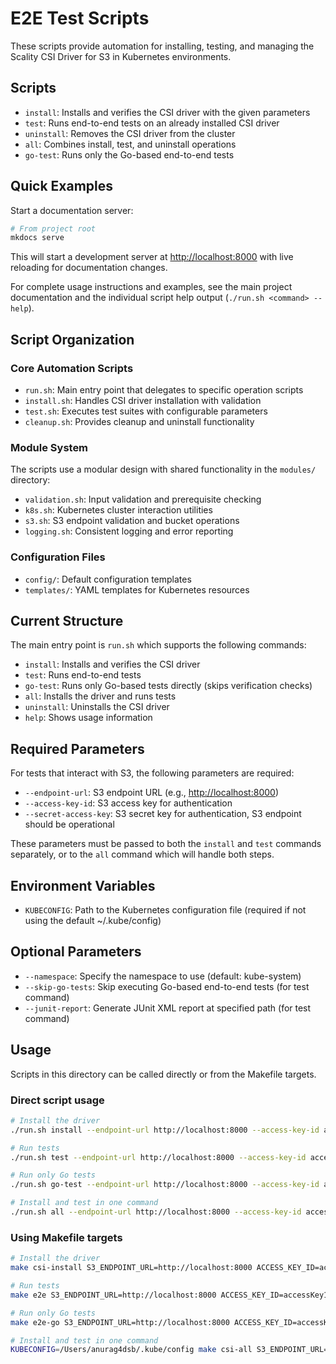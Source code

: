 # E2E Test Scripts

These scripts provide automation for installing, testing, and managing the Scality CSI Driver for S3 in Kubernetes environments.

## Scripts

- `install`: Installs and verifies the CSI driver with the given parameters
- `test`: Runs end-to-end tests on an already installed CSI driver
- `uninstall`: Removes the CSI driver from the cluster
- `all`: Combines install, test, and uninstall operations
- `go-test`: Runs only the Go-based end-to-end tests

## Quick Examples

Start a documentation server:

```bash
# From project root
mkdocs serve
```

This will start a development server at <http://localhost:8000> with live reloading for documentation changes.

For complete usage instructions and examples, see the main project documentation and the individual script help output
(`./run.sh <command> --help`).

## Script Organization

### Core Automation Scripts

- `run.sh`: Main entry point that delegates to specific operation scripts
- `install.sh`: Handles CSI driver installation with validation
- `test.sh`: Executes test suites with configurable parameters
- `cleanup.sh`: Provides cleanup and uninstall functionality

### Module System

The scripts use a modular design with shared functionality in the `modules/` directory:

- `validation.sh`: Input validation and prerequisite checking
- `k8s.sh`: Kubernetes cluster interaction utilities  
- `s3.sh`: S3 endpoint validation and bucket operations
- `logging.sh`: Consistent logging and error reporting

### Configuration Files

- `config/`: Default configuration templates
- `templates/`: YAML templates for Kubernetes resources

## Current Structure

The main entry point is `run.sh` which supports the following commands:

- `install`: Installs and verifies the CSI driver
- `test`: Runs end-to-end tests
- `go-test`: Runs only Go-based tests directly (skips verification checks)
- `all`: Installs the driver and runs tests
- `uninstall`: Uninstalls the CSI driver
- `help`: Shows usage information

## Required Parameters

For tests that interact with S3, the following parameters are required:

- `--endpoint-url`: S3 endpoint URL (e.g., <http://localhost:8000>)
- `--access-key-id`: S3 access key for authentication
- `--secret-access-key`: S3 secret key for authentication, S3 endpoint should be operational

These parameters must be passed to both the `install` and `test` commands separately, or to the `all` command which will handle both steps.

## Environment Variables

- `KUBECONFIG`: Path to the Kubernetes configuration file (required if not using the default ~/.kube/config)

## Optional Parameters

- `--namespace`: Specify the namespace to use (default: kube-system)
- `--skip-go-tests`: Skip executing Go-based end-to-end tests (for test command)
- `--junit-report`: Generate JUnit XML report at specified path (for test command)

## Usage

Scripts in this directory can be called directly or from the Makefile targets.

### Direct script usage

```bash
# Install the driver
./run.sh install --endpoint-url http://localhost:8000 --access-key-id accessKey1 --secret-access-key verySecretKey1

# Run tests
./run.sh test --endpoint-url http://localhost:8000 --access-key-id accessKey1 --secret-access-key verySecretKey1

# Run only Go tests
./run.sh go-test --endpoint-url http://localhost:8000 --access-key-id accessKey1 --secret-access-key verySecretKey1

# Install and test in one command
./run.sh all --endpoint-url http://localhost:8000 --access-key-id accessKey1 --secret-access-key verySecretKey1
```

### Using Makefile targets

```bash
# Install the driver
make csi-install S3_ENDPOINT_URL=http://localhost:8000 ACCESS_KEY_ID=accessKey1 SECRET_ACCESS_KEY=verySecretKey1

# Run tests
make e2e S3_ENDPOINT_URL=http://localhost:8000 ACCESS_KEY_ID=accessKey1 SECRET_ACCESS_KEY=verySecretKey1

# Run only Go tests
make e2e-go S3_ENDPOINT_URL=http://localhost:8000 ACCESS_KEY_ID=accessKey1 SECRET_ACCESS_KEY=verySecretKey1

# Install and test in one command
KUBECONFIG=/Users/anurag4dsb/.kube/config make csi-all S3_ENDPOINT_URL=http://localhost:8000 ACCESS_KEY_ID=accessKey1 SECRET_ACCESS_KEY=verySecretKey1  CSI_IMAGE_TAG=<image-tag> CSI_IMAGE_REPOSITORY=ghcr.io/scality/mountpoint-s3-csi-driver
```

